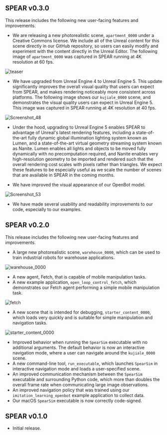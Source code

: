 ## SPEAR v0.3.0

This release includes the following new user-facing features and improvements.

- We are releasing a new photorealistic scene, `apartment_0000` under a Creative Commons license. We include all of the Unreal content for this scene directly in our GitHub repository, so users can easily modify and experiment with the content directly in the Unreal Editor. The following image of `apartment_0000` was captured in SPEAR running at 4K resolution at 60 fps.

![teaser](https://github.com/isl-org/spear/assets/2341965/f08aa881-5873-4d84-8113-b9b37d126939)

- We have upgraded from Unreal Engine 4 to Unreal Engine 5. This update significantly improves the overall visual quality that users can expect from SPEAR, and makes rendering noticeably more consistent across platforms. The following image shows our `kujiale_0000` scene, and demonstrates the visual quality users can expect in Unreal Engine 5. This image was captured in SPEAR running at 4K resolution at 40 fps.

![Screenshot_48](https://github.com/isl-org/spear/assets/2341965/8c6413b4-b72d-4f8e-9efc-fa264b7ec825)

- Under the hood, upgrading to Unreal Engine 5 enables SPEAR to advantage of Unreal's latest rendering features, including a state-of-the-art fully dynamic global illumination lighting system known as Lumen, and a state-of-the-art virtual geometry streaming system known as Nanite. Lumen enables all lights and objects to be moved fully dynamically with no precomputation required, and Nanite enables very high-resolution geometry to be imported and rendered such that the overall rendering cost scales with pixels rather than triangles. We expect these features to be especially useful as we scale the number of scenes that are available in SPEAR in the coming months.

- We have improved the visual appearance of our OpenBot model.

![Screenshot_53](https://github.com/isl-org/spear/assets/2341965/0b339a91-ca0b-4b1b-ae6b-2c6d2a57ff79)

- We have made several usability and readability improvements to our code, especially to our examples.

## SPEAR v0.2.0

This release includes the following new user-facing features and improvements.

- A large new photorealistic scene, `warehouse_0000`, which can be used to train industrial robots for warehouse applications.

![warehouse_0000](https://user-images.githubusercontent.com/2341965/229026112-5500bd96-9066-4784-811c-d6ac1ed543b1.jpg)

- A new agent, Fetch, that is capable of mobile manipulation tasks.
- A new example application, `open_loop_control_fetch`, which demonstrates our Fetch agent performing a simple mobile manipulation task.

![fetch](https://user-images.githubusercontent.com/2341965/229028307-649ee7b3-d82a-4e80-8f74-5a1c9ea4809d.jpg)

- A new scene that is intended for debugging, `starter_content_0000`, which loads very quickly and is suitable for simple manipulation and navigation tasks.

![starter_content_0000](https://user-images.githubusercontent.com/2341965/229026660-e78a8459-5263-4683-be30-50fb45aae2cb.jpg)

- Improved behavior when running the `SpearSim` executable with no additional arguments. The default behavior is now an interactive navigation mode, where a user can navigate around the `kujiale_0000` scene.
- A new command-line tool, `run_executable`, which launches `SpearSim` in interactive navigation mode and loads a user-specified scene.
- An improved communication mechanism between the `SpearSim` executable and surrounding Python code, which more than doubles the overall frame rate when communicating large image observations.
- An improved navigation policy that was trained using our `imitation_learning_openbot` example application to collect data.
- Our macOS `SpearSim` executable is now correctly code-signed.

## SPEAR v0.1.0

- Initial release.
